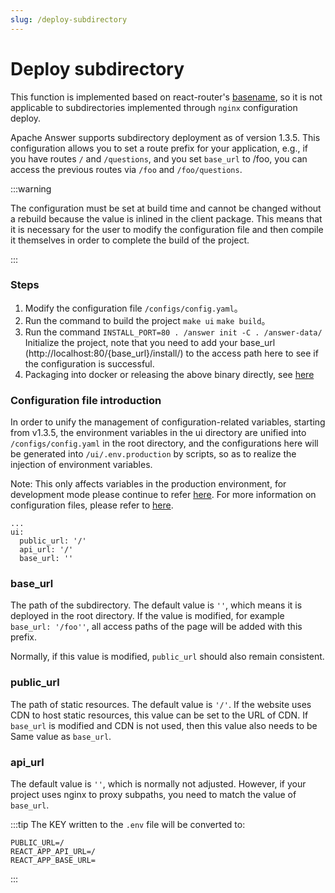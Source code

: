 ```yaml
---
slug: /deploy-subdirectory
---
```


# Deploy subdirectory

This function is implemented based on react-router's [basename](https://reactrouter.com/en/main/router-components/memory-router#basename), so it is not applicable to subdirectories implemented through `nginx` configuration deploy.

Apache Answer supports subdirectory deployment as of version 1.3.5. This configuration allows you to set a route prefix for your application, e.g., if you have routes `/` and `/questions`, and you set `base_url` to /foo, you can access the previous routes via `/foo` and `/foo/questions`.


:::warning

The configuration must be set at build time and cannot be changed without a rebuild because the value is inlined in the client package. This means that it is necessary for the user to modify the configuration file and then compile it themselves in order to complete the build of the project.

:::


### Steps

1. Modify the configuration file `/configs/config.yaml`。
2. Run the command to build the project `make ui` `make build`。
3. Run the command `INSTALL_PORT=80 . /answer init -C . /answer-data/` Initialize the project, note that you need to add your base_url (http://localhost:80/{base_url}/install/) to the access path here to see if the configuration is successful.
4. Packaging into docker or releasing the above binary directly, see [here](/docs/plugins#build)

### Configuration file introduction

In order to unify the management of configuration-related variables, starting from v1.3.5, the environment variables in the ui directory are unified into `/configs/config.yaml` in the root directory, and the configurations here will be generated into `/ui/.env.production` by scripts, so as to realize the injection of environment variables.

Note: This only affects variables in the production environment, for development mode please continue to refer [here](/community/development). For more information on configuration files, please refer to [here](/docs/configfile).


```
...
ui:
  public_url: '/'
  api_url: '/'
  base_url: ''

```

### base_url

The path of the subdirectory. The default value is `''`, which means it is deployed in the root directory. If the value is modified, for example ` base_url: '/foo''`, all access paths of the page will be added with this prefix.

Normally, if this value is modified, `public_url` should also remain consistent.

### public_url

The path of static resources. The default value is `'/'`. If the website uses CDN to host static resources, this value can be set to the URL of CDN. If `base_url` is modified and CDN is not used, then this value also needs to be Same value as `base_url`.

### api_url

The default value is `''`, which is normally not adjusted. However, if your project uses nginx to proxy subpaths, you need to match the value of `base_url`.

:::tip
The KEY written to the `.env` file will be converted to:
```
PUBLIC_URL=/
REACT_APP_API_URL=/
REACT_APP_BASE_URL=
```
:::
